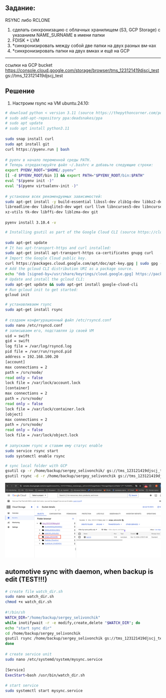 ## Задание:
RSYNC либо RCLONE
1. сделать синхронизацию с облачных хранилищем (S3, GCP Storage) c указанием NAME_SURNAME в имени папки
2. FDISK + LVM
3. *синхронизировать между собой две папки на двух разных вм-ках
4. *синхронизировать папки на двух вмках и ещё на GCP
____________________________________________
ссылки на GCP bucket
https://console.cloud.google.com/storage/browser/tms_123121419djscj_test
gs://tms_123121419djscj_test
## Решение

1. Настроим rsync на VM ubuntu.24.10:
   
```bash
# download python < version 3.11 (source https://thepythoncorner.com/posts/2022-05-07-managing-python-versions-with-pyenv/)
# sudo add-apt-repository ppa:deadsnakes/ppa
# sudo apt update
# sudo apt install python3.11

sudo snap install curl
sudo apt install git
curl https://pyenv.run | bash

# pyenv в начало переменной среды PATH.
# Теперь отредактируйте файл ~/.bashrc и добавьте следующие строки:
export PYENV_ROOT="$HOME/.pyenv"
[[ -d $PYENV_ROOT/bin ]] && export PATH="$PYENV_ROOT/bin:$PATH"
eval "$(pyenv init -)"
eval "$(pyenv virtualenv-init -)"

# установки всех рекомендуемых зависимостей:
sudo apt-get install -y build-essential libssl-dev zlib1g-dev libbz2-dev \
libreadline-dev libsqlite3-dev wget curl llvm libncurses5-dev libncursesw5-dev \
xz-utils tk-dev libffi-dev liblzma-dev git

pyenv install 3.10.4 -v
```

```bash
# Installing gsutil as part of the Google Cloud CLI (source https://cloud.google.com/storage/docs/gsutil_install)

sudo apt-get update
# It has apt-transport-https and curl installed: 
sudo apt-get install apt-transport-https ca-certificates gnupg curl
# Import the Google Cloud public key. 
curl https://packages.cloud.google.com/apt/doc/apt-key.gpg | sudo gpg --dearmor -o /usr/share/keyrings/cloud.google.gpg
# Add the gcloud CLI distribution URI as a package source. 
echo "deb [signed-by=/usr/share/keyrings/cloud.google.gpg] https://packages.cloud.google.com/apt cloud-sdk main" | sudo tee -a /etc/apt/sources.list.d/google-cloud-sdk.list
# Update and install the gcloud CLI: 
sudo apt-get update && sudo apt-get install google-cloud-cli
# Run gcloud init to get started: 
gcloud init
```

```bash
# устанавливаем rsync 
sudo apt-get install rsync  

# создаем конфигурационный файл /etc/rsyncd.conf
sudo nano /etc/rsyncd.conf
# записываем его, подставляя ip своей VM
uid = swift
gid = swift
log file = /var/log/rsyncd.log
pid file = /var/run/rsyncd.pid
address = 192.168.100.20
[account]
max connections = 2
path = /srv/node/
read only = false
lock file = /var/lock/account.lock
[container]
max connections = 2
path = /srv/node/
read only = false
lock file = /var/lock/container.lock
[object]
max connections = 2
path = /srv/node/
read only = false
lock file = /var/lock/object.lock

# запускаем rsync и ставим ему статус enable
sudo service rsync start
sudo systemctl enable rsync 
```

```bash
# sync local folder with GCP
gsutil cp -r /home/backup/sergey_selivonchik/ gs://tms_123121419djscj_test
gsutil rsync -d -r /home/backup/sergey_selivonchik gs://tms_123121419djscj_test
```
![alt text](template/image/image.png)

## automotive sync with daemon, when backup is edit (TEST!!!)

```bash
# create file watch_dir.sh
sudo nano watch_dir.sh
chmod +x watch_dir.sh

#!/bin/sh
WATCH_DIR="/home/backup/sergey_selivonchik"
while inotifywait -r -e modify,create,delete "$WATCH_DIR"; do
echo "start sync dir"
cd /home/backup/sergey_selivonchik
gsutil rsync /home/backup/sergey_selivonchik gs://tms_123121419djscj_test
done

# create service unit
sudo nano /etc/systemd/system/mysync.service

[Service]
ExecStart=bash /usr/bin/watch_dir.sh

# start service
sudo systemctl start mysync.service
```
